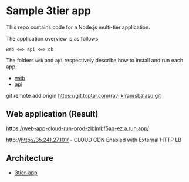 # Sample 3tier app
This repo contains code for a Node.js multi-tier application.

The application overview is as follows

```
web <=> api <=> db
```

The folders `web` and `api` respectively describe how to install and run each app.


- [web](https://git.toptal.com/ravi.kiran/sbalasu/-/blob/main/web/README.md)
- [api](https://git.toptal.com/ravi.kiran/sbalasu/-/blob/main/api/README.md)

git remote add origin https://git.toptal.com/ravi.kiran/sbalasu.git

## Web application (Result)

https://web-app-cloud-run-prod-zlblmbf5aq-ez.a.run.app/

http://http://35.241.27.101/ - CLOUD CDN Enabled with External HTTP LB

## Architecture

- [3tier-app](https://git.toptal.com/ravi.kiran/sbalasu/-/blob/main/assets/three_tier_web_app_v4.png)






